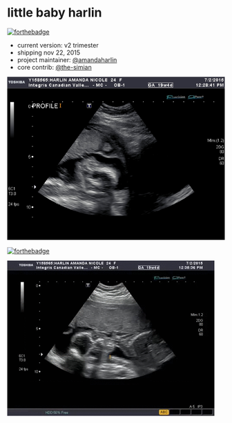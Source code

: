 little baby harlin
===

[![forthebadge](http://forthebadge.com/images/badges/built-with-love.svg)](http://forthebadge.com)

* current version: v2 trimester  
* shipping nov 22, 2015  
* project maintainer: [@amandaharlin](https://github.com/amandaharlin)  
* core contrib: [@the-simian](https://github.com/the-simian)  

![side profile of fetus' cranium](/profile.jpg "bebe's good side")

[![forthebadge](http://forthebadge.com/images/badges/mom-made-pizza-rolls.svg)](http://forthebadge.com)

![video of fetus swallowing and looking away abruptly](/lolbaby.gif "ahahahaha!")
